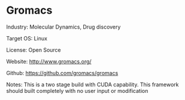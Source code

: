 # Gromacs

Industry: Molecular Dynamics, Drug discovery

Target OS: Linux

License: Open Source 

Website: http://www.gromacs.org/

Github: https://github.com/gromacs/gromacs

Notes: This is a two stage build with CUDA capability. This framework should built completely with no user input or modification
